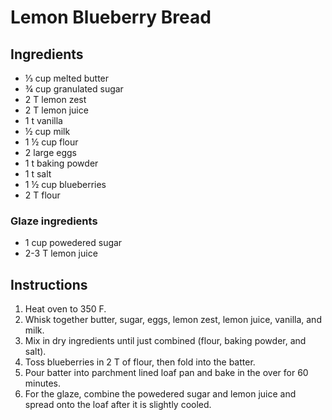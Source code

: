 # Lemon Blueberry Bread

## Ingredients
* ⅓ cup melted butter
* ¾ cup granulated sugar
* 2 T lemon zest
* 2 T lemon juice
* 1 t vanilla
* ½ cup milk
* 1 ½ cup flour
* 2 large eggs
* 1 t baking powder
* 1 t salt
* 1 ½ cup blueberries
* 2 T flour

### Glaze ingredients
* 1 cup powedered sugar
* 2-3 T lemon juice

## Instructions
1. Heat oven to 350 F.
2. Whisk together butter, sugar, eggs, lemon zest, lemon juice, vanilla, and milk.
3. Mix in dry ingredients until just combined (flour, baking powder, and salt).
4. Toss blueberries in 2 T of flour, then fold into the batter.
5. Pour batter into parchment lined loaf pan and bake in the over for 60 minutes.
6. For the glaze, combine the powedered sugar and lemon juice and spread onto the loaf after it is slightly cooled.
